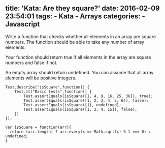 title: 'Kata: Are they square?'
date: 2016-02-09 23:54:01
tags:
    - Kata
    - Arrays
categories: 
    - Javascript
---

Write a function that checks whether all elements in an array are square numbers. The function should be able to take any number of array elements.

<!--more-->

Your function should return true if all elements in the array are square numbers and false if not.

An empty array should return undefined. You can assume that all array elements will be positive integers.

```
Test.describe("isSquare",function() {
    Test.it("Basic tests",function() {    
        Test.assertEquals(isSquare([1, 4, 9, 16, 25, 36]), true);
        Test.assertEquals(isSquare([1, 2, 3, 4, 5, 6]), false);
        Test.assertEquals(isSquare([]), undefined);
        Test.assertEquals(isSquare([1, 2, 4, 15]), false); 
    })
});
```

```
var isSquare = function(arr){
  return (arr.length) ? arr.every(x => Math.sqrt(x) % 1 === 0) : undefined;
}
```
